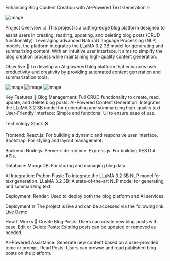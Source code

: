 Enhancing Blog Content Creation with AI-Powered Text Generation ✨

![image](https://github.com/user-attachments/assets/6e94f4d8-5417-42d7-a2c1-4fbd102605b8)


Project Overview 📊
This project is a cutting-edge blog platform designed to assist users in creating, reading, updating, and deleting blog posts (CRUD functionality). Leveraging advanced Natural Language Processing (NLP) models, the platform integrates the LLaMA 3.2 3B model for generating and summarizing content. With an intuitive user interface, it aims to simplify the blog creation process while maintaining high-quality content generation.

Objective 🎯
To develop an AI-powered blog platform that enhances user productivity and creativity by providing automated content generation and summarization tools.

![image](https://github.com/user-attachments/assets/3d97baa2-6e4c-47d0-bb40-83c53fcec965)
![image](https://github.com/user-attachments/assets/bf0c30f7-558d-4be1-90a6-65fc1d712ec7)
![image](https://github.com/user-attachments/assets/a1d474a1-bb79-49e9-9a1a-e8f4b49700a6)

Key Features 🔧
Blog Management: Full CRUD functionality to create, read, update, and delete blog posts.
AI-Powered Content Generation: Integrates the LLaMA 3.2 3B model for generating and summarizing high-quality text.
User-Friendly Interface: Simple and functional UI to ensure ease of use.

Technology Stack 🛠️

Frontend:
React.js: For building a dynamic and responsive user interface.
Bootstrap: For styling and layout management.

Backend:
Node.js: Server-side runtime.
Express.js: For building RESTful APIs.

Database:
MongoDB: For storing and managing blog data.

AI Integration:
Python Flask: To integrate the LLaMA 3.2 3B NLP model for text generation.
LLaMA 3.2 3B: A state-of-the-art NLP model for generating and summarizing text.

Deployment:
Render: Used to deploy both the blog platform and AI services.

Deployment 🌐
The project is live and can be accessed via the following link:
[Live Demo](https://project-blog-4nkn.onrender.com)

How It Works 🔄
Create Blog Posts: Users can create new blog posts with ease.
Edit or Delete Posts: Existing posts can be updated or removed as needed.

AI-Powered Assistance:
Generate new content based on a user-provided topic or prompt.
Read Posts: Users can browse and read published blog posts on the platform.
